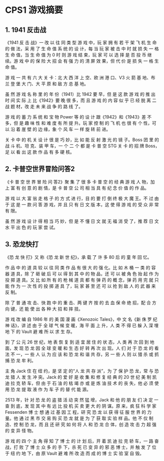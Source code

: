 # CPS1 游戏摘要


## 1. 1941 反击战

《1941 反 击 战》一 改 以 往 同 类 型 游 戏 中，玩 家 拥 有 若 干 架 飞 机 生 命 的 做 法，采 用 了 生 命 值 系 统 的 设 计，每 当 玩 家 被 击 中 时 就 损 失 一 格 生 命 值，当 生 命 值 为 0 时 则 游 戏 结 束，玩 家 可 以 选 择 是 否 投 币 继 续。游 戏 中 的 保 险 大 招 会 有 强 力 的 清 屏 效 果，但 代 价 是 损 失 一 格 生 命 值。

游 戏 一 共 有 六 大 关 卡：北 大 西 洋 上 空、欧 洲 港 口、V3 火 箭 基 地、布 兰 登 堡 大 门、大 平 原 和 敌 方 总 基 地。

虽 然 游 戏 名 称 里 的 年 份（1941）比 1942 要 早，但 是 这 款 游 戏 的 推 出 时 间 实 际 上 比《1942》要 晚 很 多，而 且 游 戏 的 内 容 似 乎 已 经 脱 离 二 战 题 材，改 走 未 来 战 争 的 路 线 了。

游 戏 的 蓄 力 系 统 和 宝 物 Power 等 的 设 计 跟《1942》和《1943》差 不 多，但 是 趣 味 性 和 难 度 有 所 提 升。玩 家 控 制 的 飞 机 也 很 有 个 性，可 以 沿 着 崖 壁 的 边 缘，象 个 风 车 一 样 旋 转 前 进。

关 卡 中 的 机 关 设 计 很 是 巧 妙，比 如 能 反 射 激 光 的 镜 子。Boss 团 里 的 战 斗 机、坦 克、装 甲 车，一 个 二 个 都 是 卡 普 空 STG 关 卡 的 招 牌 Boss，足 以 看 出 这 款 作 品 有 多 硬 核。


## 2. 卡普空世界冒险问答2

《卡 普 空 世 界 冒 险 问 答2》聚 集 了 很 多 卡 普 空 的 经 典 游 戏 人 物，加 上 富 有 创 意 的 剧 情，是 卡 普 空 公 司 相 当 具 有 纪 念 价 值 的 作 品。

游 戏 以 大 富 翁 走 格 子 的 方 式 进 行，目 的 要 打 倒 终 极 大 魔 王。不 过 由 于 这 是 一 款 问 答 游 戏，并 且 只 有 日 文 版 本，这 使 得 游 戏 的 受 众 非 常 有 限。

虽 然 游 戏 设 计 得 相 当 巧 妙，但 是 不 懂 日 文 就 无 福 消 受 了，推 荐 日 文 水 平 出 色 的 玩 家 尝 试。


## 3. 恐龙快打

《恐 龙 快 打》又 称《恐 龙 新 世 纪》，承 载 了 许 多 80 后 的 童 年 回 忆。

作 品 中 的 道 具 较 以 往 同 类 作 品 有 很 大 的 强 化。比 如 木 桶 一 类 的 容 器 道 具，除 了 砸 破 后 可 以 得 到 其 中 的 物 品，还 可 以 被 角 色 抬 起 作 为 投 掷 道 具。又 比 如 所 有 的 枪 械 道 具 都 有 弹 药 的 概 念，弹 药 用 完 就 只 能 作 为 一 次 性 的 投 掷 道 具 了，玩 家 甚 至 还 可 以 抢 到 敌 人 的 武 器 来 反 制。

除 了 普 通 攻 击、快 跑 中 的 重 击、两 键 齐 按 的 去 血 保 命 绝 招，配 合 方 向 键，还 能 使 出 各 种 大 招 和 摔 技。

游 戏 改 编 自 1986 年 的 美 国 漫 画《Xenozoic Tales》，中 文 名《新 侏 罗 纪 神 话》，讲 述 由 于 全 球 气 候 变 暖，海 平 面 上 升，人 类 不 得 已 躲 入 深 埋 地 下 的 Vault 避 难 所 以 求 生 存。

到 了 公 元 26 世 纪，地 表 恢 复 到 适 宜 居 住 的 状 态，人 类 再 次 回 到 地 面，发 现 恐 龙 因 全 球 变 暖 和 生 态 好 转 再 次 出 现。人 们 对 于 恐 龙 的 看 法 不 一，一 些 人 认 为 应 该 和 恐 龙 和 谐 共 存，另 一 些 人 则 以 猎 杀 或 抓 捕 恐 龙 牟 利。

主 角 Jack 住 在 纽 约，是 坚 定 的“人 龙 共 存 派”，为 了 保 护 恐 龙，常 与 恐 龙 猎 人 发 生 冲 突。Jack 的 爱 好 是 收 集 和 修 复 经 典 的 20 世 纪 美 制 凯 迪 拉 克 轿 车，但 由 于 石 油 的 枯 竭 亦 或 是 炼 油 技 术 的 丧 失，他 必 须 使 用 恐 龙 提 取 液 作 为 车 子 的 替 代 能 源。

2513 年，针 对 恐 龙 的 盗 猎 活 动 突 然 猛 增，Jack 和 他 的 朋 友 们 决 定 一 查 到 底，发 现 其 中 有 远 比 投 机 买 卖 更 大 的 阴 谋。原 来，疯 狂 科 学 家 Fessenden 博 士 想 通 过 基 因 工 程，研 究 恐 龙 以 获 得 征 服 世 界 的 力 量。他 通 过 黑 市 交 易 购 买 恐 龙 就 是 为 了 获 取 实 验 样 品。他 不 仅 制 造、控 制 恐 龙，而 且 还 研 究 如 何 将 人 和 恐 龙 合 体，创 造 攻 击 力 超 强 的 变 异 怪 物。

游 戏 的 四 个 主 角 得 知 了 博 士 的 计 划 后，开 着 凯 迪 拉 克 轿 车，一 路 奋 战，打 败 了 博 士 众 多 的 手 下，杀 死 已 变 异 的 邪 恶 博 士，并 触 发 了 位 于 纽 约 地 下，由 原 Vault 避 难 所 改 造 而 成 的 博 士 实 验 室 自 毁。
	 	
